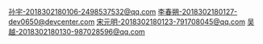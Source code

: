 孙宇-2018302180106-2498537532@qq.com
李春朔-2018302180127-dev0650@devcenter.com
宋元明-2018302180123-791708045@qq.com
吴越-2018302180130-987028596@qq.com